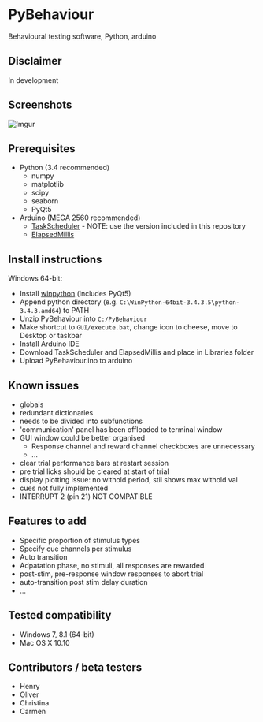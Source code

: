 # PyBehaviour
Behavioural testing software, Python, arduino

## Disclaimer
In development

## Screenshots
![Imgur](http://i.imgur.com/Fzr6LJq.png)

## Prerequisites
* Python (3.4 recommended)
  * numpy
  * matplotlib
  * scipy
  * seaborn
  * PyQt5
* Arduino (MEGA 2560 recommended)
  * [TaskScheduler](http://playground.arduino.cc/Code/TaskScheduler) - NOTE: use the version included in this repository
  * [ElapsedMillis](http://playground.arduino.cc/Code/ElapsedMillis)

## Install instructions
Windows 64-bit:
* Install [winpython](http://winpython.github.io) (includes PyQt5)
* Append python directory (e.g. `C:\WinPython-64bit-3.4.3.5\python-3.4.3.amd64`) to PATH
* Unzip PyBehaviour into `C:/PyBehaviour`
* Make shortcut to `GUI/execute.bat`, change icon to cheese, move to Desktop or taskbar
* Install Arduino IDE
* Download TaskScheduler and ElapsedMillis and place in Libraries folder
* Upload PyBehaviour.ino to arduino

## Known issues
* globals
* redundant dictionaries
* needs to be divided into subfunctions
* 'communication' panel has been offloaded to terminal window
* GUI window could be better organised
  * Response channel and reward channel checkboxes are unnecessary
  * ...
* clear trial performance bars at restart session
* pre trial licks should be cleared at start of trial
* display plotting issue: no withold period, stil shows max withold val
* cues not fully implemented
* INTERRUPT 2 (pin 21) NOT COMPATIBLE

## Features to add
* Specific proportion of stimulus types
* Specify cue channels per stimulus
* Auto transition
* Adpatation phase, no stimuli, all responses are rewarded 
* post-stim, pre-response window responses to abort trial
* auto-transition post stim delay duration
* ...

## Tested compatibility
* Windows 7, 8.1 (64-bit)
* Mac OS X 10.10

## Contributors / beta testers
* Henry
* Oliver
* Christina
* Carmen
